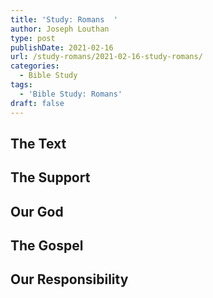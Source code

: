 ```yaml
---
title: 'Study: Romans  '
author: Joseph Louthan
type: post
publishDate: 2021-02-16
url: /study-romans/2021-02-16-study-romans/
categories:
  - Bible Study
tags:
  - 'Bible Study: Romans'
draft: false
---
```

## The Text

## The Support

## Our God

## The Gospel

## Our Responsibility

